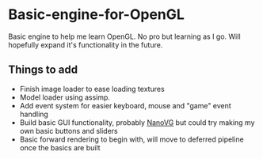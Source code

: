 # Basic-engine-for-OpenGL
Basic engine to help me learn OpenGL. No pro but learning as I go. Will hopefully expand it's functionality in the future.

## Things to add
* Finish image loader to ease loading textures
* Model loader using assimp. 
* Add event system for easier keyboard, mouse and "game" event handling
* Build basic GUI functionality, probably [NanoVG](https://github.com/memononen/nanovg) but could try making my own basic buttons and sliders
* Basic forward rendering to begin with, will move to deferred pipeline once the basics are built
